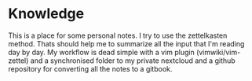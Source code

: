 # Knowledge

This is a place for some personal notes. I try to use the zettelkasten method. Thats should help me to summarize all the input that I'm reading day by day. My workflow is dead simple with a vim plugin (vimwiki/vim-zettel) and a synchronised folder to my private nextcloud and a github repository for converting all the notes to a gitbook. 

